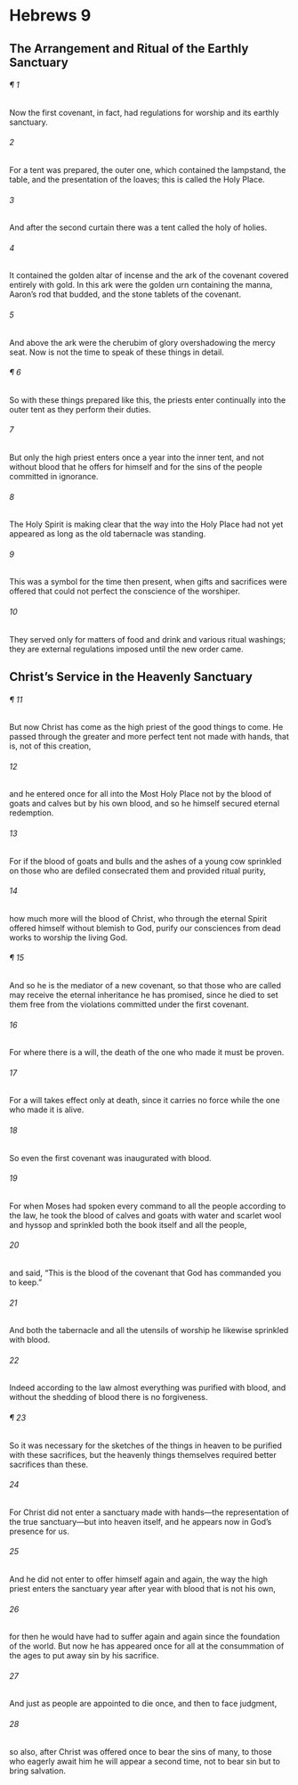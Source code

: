 # Hebrews 9
## The Arrangement and Ritual of the Earthly Sanctuary
###### ¶ 1
Now the first covenant, in fact, had regulations for worship and its earthly sanctuary.
###### 2
For a tent was prepared, the outer one, which contained the lampstand, the table, and the presentation of the loaves; this is called the Holy Place.
###### 3
And after the second curtain there was a tent called the holy of holies.
###### 4
It contained the golden altar of incense and the ark of the covenant covered entirely with gold. In this ark were the golden urn containing the manna, Aaron’s rod that budded, and the stone tablets of the covenant.
###### 5
And above the ark were the cherubim of glory overshadowing the mercy seat. Now is not the time to speak of these things in detail.
###### ¶ 6
So with these things prepared like this, the priests enter continually into the outer tent as they perform their duties.
###### 7
But only the high priest enters once a year into the inner tent, and not without blood that he offers for himself and for the sins of the people committed in ignorance.
###### 8
The Holy Spirit is making clear that the way into the Holy Place had not yet appeared as long as the old tabernacle was standing.
###### 9
This was a symbol for the time then present, when gifts and sacrifices were offered that could not perfect the conscience of the worshiper.
###### 10
They served only for matters of food and drink and various ritual washings; they are external regulations imposed until the new order came.
## Christ’s Service in the Heavenly Sanctuary
###### ¶ 11
But now Christ has come as the high priest of the good things to come. He passed through the greater and more perfect tent not made with hands, that is, not of this creation,
###### 12
and he entered once for all into the Most Holy Place not by the blood of goats and calves but by his own blood, and so he himself secured eternal redemption.
###### 13
For if the blood of goats and bulls and the ashes of a young cow sprinkled on those who are defiled consecrated them and provided ritual purity,
###### 14
how much more will the blood of Christ, who through the eternal Spirit offered himself without blemish to God, purify our consciences from dead works to worship the living God.
###### ¶ 15
And so he is the mediator of a new covenant, so that those who are called may receive the eternal inheritance he has promised, since he died to set them free from the violations committed under the first covenant.
###### 16
For where there is a will, the death of the one who made it must be proven.
###### 17
For a will takes effect only at death, since it carries no force while the one who made it is alive.
###### 18
So even the first covenant was inaugurated with blood.
###### 19
For when Moses had spoken every command to all the people according to the law, he took the blood of calves and goats with water and scarlet wool and hyssop and sprinkled both the book itself and all the people,
###### 20
and said, “This is the blood of the covenant that God has commanded you to keep.”
###### 21
And both the tabernacle and all the utensils of worship he likewise sprinkled with blood.
###### 22
Indeed according to the law almost everything was purified with blood, and without the shedding of blood there is no forgiveness.
###### ¶ 23
So it was necessary for the sketches of the things in heaven to be purified with these sacrifices, but the heavenly things themselves required better sacrifices than these.
###### 24
For Christ did not enter a sanctuary made with hands—the representation of the true sanctuary—but into heaven itself, and he appears now in God’s presence for us.
###### 25
And he did not enter to offer himself again and again, the way the high priest enters the sanctuary year after year with blood that is not his own,
###### 26
for then he would have had to suffer again and again since the foundation of the world. But now he has appeared once for all at the consummation of the ages to put away sin by his sacrifice.
###### 27
And just as people are appointed to die once, and then to face judgment,
###### 28
so also, after Christ was offered once to bear the sins of many, to those who eagerly await him he will appear a second time, not to bear sin but to bring salvation.
